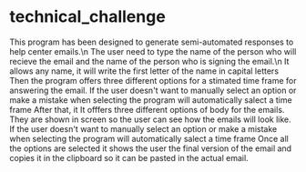 # technical_challenge
This program has been designed to generate semi-automated responses to help center emails.\n
The user need to type the name of the person who will recieve the email and the name of the person who is signing the email.\n
    It allows any name, it will write the first letter of the name in capital letters
Then the program offers three different options for a stimated time frame for answering the email.
    If the user doesn't want to manually select an option or make a mistake when selecting the program will automatically salect a time frame
After that, it It offfers three different options of body for the emails.
    They are shown in screen so the user can see how the emails will look like. 
    If the user doesn't want to manually select an option or make a mistake when selecting the program will automatically salect a time frame
Once all the options are selected it shows the user the final version of the email and copies it in the clipboard so it can be pasted in the actual email.